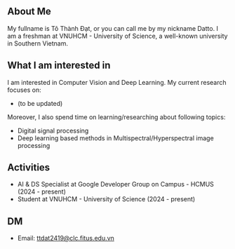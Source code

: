 ## About Me

My fullname is Tô Thành Đạt, or you can call me by my nickname Datto. I am a freshman at VNUHCM - University of Science, a well-known university in Southern Vietnam.

## What I am interested in

I am interested in Computer Vision and Deep Learning. My current research focuses on:
- (to be updated)

Moreover, I also spend time on learning/researching about following topics:
- Digital signal processing
- Deep learning based methods in Multispectral/Hyperspectral image processing

## Activities

- AI & DS Specialist at Google Developer Group on Campus - HCMUS (2024 - present)
- Student at VNUHCM - University of Science (2024 - present)

## DM

- Email: ttdat2419@clc.fitus.edu.vn
